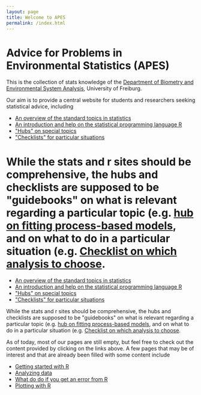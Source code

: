 ```yaml
---
layout: page
title: Welcome to APES
permalink: /index.html
---
```


Advice for Problems in Environmental Statistics (APES)
====

This is the collection of stats knowledge of the [Department of Biometry and Environmental System Analysis](http://www.biom.uni-freiburg.de/), University of Freiburg. 

Our aim is to provide a central website for students and researchers seeking statistical advice, including

* [An overview of the standard topics in statistics](Stats)
* [An introduction and help on the statistical programming language R](R)
* ["Hubs" on special topics](Hubs)
* ["Checklists" for particular situations](checklists)

While the stats and r sites should be comprehensive, the hubs and checklists are supposed to be "guidebooks" on what is relevant regarding a particular topic (e.g. [hub on fitting process-based models](Hubs/hub-fittingProcessBasedModels.md), and on what to do in a particular situation  (e.g. [Checklist on which analysis to choose](checklists/whichAnalysis.md).
=======
* [An overview of the standard topics in statistics](/Stats)
* [An introduction and help on the statistical programming language R](/R)
* ["Hubs" on special topics](/Hubs)
* ["Checklists" for particular situations](/Checklists)

While the stats and r sites should be comprehensive, the hubs and checklists are supposed to be "guidebooks" on what is relevant regarding a particular topic (e.g. [hub on fitting process-based models](/Hubs/hub-fittingProcessBasedModels.md), and on what to do in a particular situation  (e.g. [Checklist on which analysis to choose](/Checklists/whichAnalysis.md).

As of today, most of our pages are still empty, but feel free to check out the content provided by clicking on the links above. A few pages that may be of interest and that are already been filled with some content include 

* [Getting started with R](R/R10-gettingStarted.md)
* [Analyzing data](checklists/analysingData.md)
*	[What do do if you get an error from R](R/R80-Problems.md)
*	[Plotting with R](R/R40-PlottingWithR.md)

